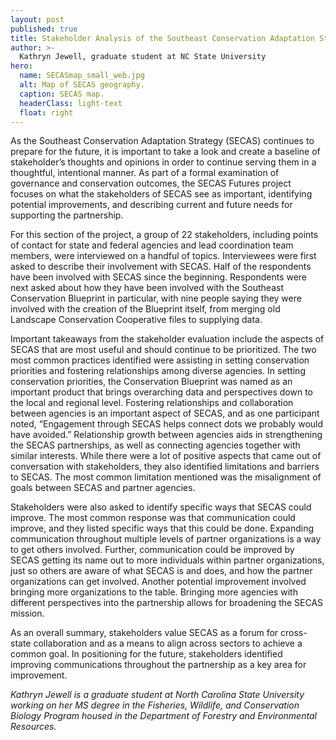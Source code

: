 ```yaml
---
layout: post
published: true
title: Stakeholder Analysis of the Southeast Conservation Adaptation Strategy
author: >-
  Kathryn Jewell, graduate student at NC State University
hero:
  name: SECASmap_small_web.jpg
  alt: Map of SECAS geography.
  caption: SECAS map.
  headerClass: light-text
  float: right
---
```

As the Southeast Conservation Adaptation Strategy (SECAS) continues to prepare for the future, it is important to take a look and create a baseline of stakeholder’s thoughts and opinions in order to continue serving them in a thoughtful, intentional manner. As part of a formal examination of governance and conservation outcomes, the SECAS Futures project focuses on what the stakeholders of SECAS see as important, identifying potential improvements, and describing current and future needs for supporting the partnership. 

For this section of the project, a group of 22 stakeholders, including points of contact for state and federal agencies and lead coordination team members, were interviewed on a handful of topics. Interviewees were first asked to describe their involvement with SECAS. Half of the respondents have been involved with SECAS since the beginning. Respondents were next asked about how they have been involved with the Southeast Conservation Blueprint in particular, with nine people saying they were involved with the creation of the Blueprint itself, from merging old Landscape Conservation Cooperative files to supplying data.

Important takeaways from the stakeholder evaluation include the aspects of SECAS that are most useful and should continue to be prioritized. The two most common practices identified were assisting in setting conservation priorities and fostering relationships among diverse agencies. In setting conservation priorities, the Conservation Blueprint was named as an important product that brings overarching data and perspectives down to the local and regional level. Fostering relationships and collaboration between agencies is an important aspect of SECAS, and as one participant noted, “Engagement through SECAS helps connect dots we probably would have avoided.” Relationship growth between agencies aids in strengthening the SECAS partnerships, as well as connecting agencies together with similar interests. While there were a lot of positive aspects that came out of conversation with stakeholders, they also identified limitations and barriers to SECAS. The most common limitation mentioned was the misalignment of goals between SECAS and partner agencies.

Stakeholders were also asked to identify specific ways that SECAS could improve. The most common response was that communication could improve, and they listed specific ways that this could be done. Expanding communication throughout multiple levels of partner organizations is a way to get others involved. Further, communication could be improved by SECAS getting its name out to more individuals within partner organizations, just so others are aware of what SECAS is and does, and how the partner organizations can get involved. Another potential improvement involved bringing more organizations to the table. Bringing more agencies with different perspectives into the partnership allows for broadening the SECAS mission.

As an overall summary, stakeholders value SECAS as a forum for cross-state collaboration and as a means to align across sectors to achieve a common goal. In positioning for the future, stakeholders identified improving communications throughout the partnership as a key area for improvement.

_Kathryn Jewell is a graduate student at North Carolina State University working on her MS degree in the Fisheries, Wildlife, and Conservation Biology Program housed in the Department of Forestry and Environmental Resources._
